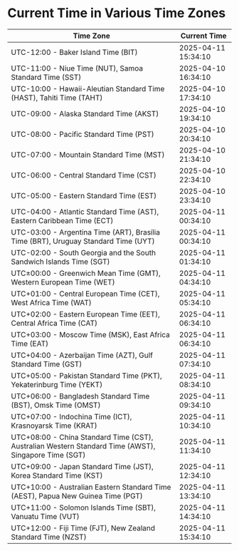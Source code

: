 # Current Time in Various Time Zones

| Time Zone | Current Time |
|-----------|--------------|
| UTC-12:00 - Baker Island Time (BIT) | 2025-04-11 15:34:10 |
| UTC-11:00 - Niue Time (NUT), Samoa Standard Time (SST) | 2025-04-10 16:34:10 |
| UTC-10:00 - Hawaii-Aleutian Standard Time (HAST), Tahiti Time (TAHT) | 2025-04-10 17:34:10 |
| UTC-09:00 - Alaska Standard Time (AKST) | 2025-04-10 19:34:10 |
| UTC-08:00 - Pacific Standard Time (PST) | 2025-04-10 20:34:10 |
| UTC-07:00 - Mountain Standard Time (MST) | 2025-04-10 21:34:10 |
| UTC-06:00 - Central Standard Time (CST) | 2025-04-10 22:34:10 |
| UTC-05:00 - Eastern Standard Time (EST) | 2025-04-10 23:34:10 |
| UTC-04:00 - Atlantic Standard Time (AST), Eastern Caribbean Time (ECT) | 2025-04-11 00:34:10 |
| UTC-03:00 - Argentina Time (ART), Brasília Time (BRT), Uruguay Standard Time (UYT) | 2025-04-11 00:34:10 |
| UTC-02:00 - South Georgia and the South Sandwich Islands Time (SGT) | 2025-04-11 01:34:10 |
| UTC±00:00 - Greenwich Mean Time (GMT), Western European Time (WET) | 2025-04-11 04:34:10 |
| UTC+01:00 - Central European Time (CET), West Africa Time (WAT) | 2025-04-11 05:34:10 |
| UTC+02:00 - Eastern European Time (EET), Central Africa Time (CAT) | 2025-04-11 06:34:10 |
| UTC+03:00 - Moscow Time (MSK), East Africa Time (EAT) | 2025-04-11 06:34:10 |
| UTC+04:00 - Azerbaijan Time (AZT), Gulf Standard Time (GST) | 2025-04-11 07:34:10 |
| UTC+05:00 - Pakistan Standard Time (PKT), Yekaterinburg Time (YEKT) | 2025-04-11 08:34:10 |
| UTC+06:00 - Bangladesh Standard Time (BST), Omsk Time (OMST) | 2025-04-11 09:34:10 |
| UTC+07:00 - Indochina Time (ICT), Krasnoyarsk Time (KRAT) | 2025-04-11 10:34:10 |
| UTC+08:00 - China Standard Time (CST), Australian Western Standard Time (AWST), Singapore Time (SGT) | 2025-04-11 11:34:10 |
| UTC+09:00 - Japan Standard Time (JST), Korea Standard Time (KST) | 2025-04-11 12:34:10 |
| UTC+10:00 - Australian Eastern Standard Time (AEST), Papua New Guinea Time (PGT) | 2025-04-11 13:34:10 |
| UTC+11:00 - Solomon Islands Time (SBT), Vanuatu Time (VUT) | 2025-04-11 14:34:10 |
| UTC+12:00 - Fiji Time (FJT), New Zealand Standard Time (NZST) | 2025-04-11 15:34:10 |
